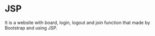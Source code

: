 # JSP
It is a website with board, login, logout and join function that made by Bootstrap and using JSP.



